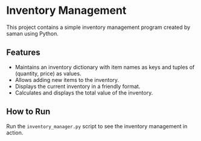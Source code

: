 # Inventory Management

This project contains a simple inventory management program created by saman using Python.

## Features

- Maintains an inventory dictionary with item names as keys and tuples of (quantity, price) as values.
- Allows adding new items to the inventory.
- Displays the current inventory in a friendly format.
- Calculates and displays the total value of the inventory.

## How to Run

Run the `inventory_manager.py` script to see the inventory management in action.
